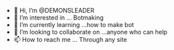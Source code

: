 - 👋 Hi, I’m @DEMONSLEADER
- 👀 I’m interested in ... Botmaking
- 🌱 I’m currently learning ...how to make bot
- 💞️ I’m looking to collaborate on ...anyone who can help
- 📫 How to reach me ... Through any site

<!---
DEMONSLEADER/DEMONSLEADER is a ✨ special ✨ repository because its `README.md` (this file) appears on your GitHub profile.
You can click the Preview link to take a look at your changes.
--->
